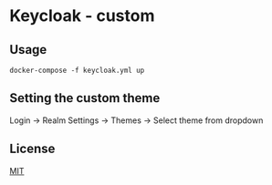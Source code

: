 # Keycloak - custom

## Usage

```
docker-compose -f keycloak.yml up
```

## Setting the custom theme
Login -> Realm Settings -> Themes -> Select theme from dropdown

## License
[MIT](https://choosealicense.com/licenses/mit/)